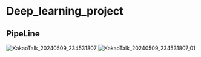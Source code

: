 # Deep_learning_project

## PipeLine
![KakaoTalk_20240509_234531807](https://github.com/Kyle1113/Deep_learning_project/assets/168116920/de49ba05-e954-4d32-b1c5-ab0483f51931)
![KakaoTalk_20240509_234531807_01](https://github.com/Kyle1113/Deep_learning_project/assets/168116920/4a6dffb8-d65d-4ce8-8f7a-81e881f6db93)

